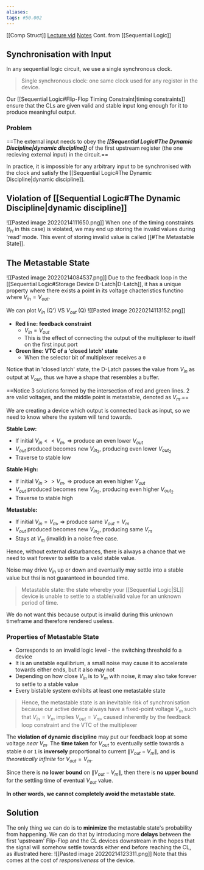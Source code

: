 ```yaml
---
aliases: 
tags: #50.002
---
```

[[Comp Struct]]
[Lecture vid](https://youtu.be/HlizelEp4Yc)
[Notes](https://natalieagus.github.io/50002/notes/sequentiallogic)
Cont. from [[Sequential Logic]]

## Synchronisation with Input
In any sequential logic circuit, we use a single synchronous clock.
> Single synchronous clock: one same clock used for any register in the device.

Our [[Sequential Logic#Flip-Flop Timing Constraint|timing constraints]] ensure that the CLs are given valid and stable input long enough for it to produce meaningful output.

### Problem
==The external input needs to obey the ***[[Sequential Logic#The Dynamic Discipline|dynamic discipline]]*** of the first upstream register (the one recieving external input) in the circuit.==

In practice, it is impossible for any arbitrary input to be synchronised with the clock and satisfy the [[Sequential Logic#The Dynamic Discipline|dynamic discipline]].

## Violation of [[Sequential Logic#The Dynamic Discipline|dynamic discipline]]
![[Pasted image 20220214111650.png]]
When one of the timing constraints ($t_H$ in this case)  is violated, we may end up storing the invalid values during 'read' mode.
This event of storing invalid value is called [[#The Metastable State]].

## The Metastable State
![[Pasted image 20220214084537.png]]
Due to the feedback loop in the [[Sequential Logic#Storage Device D-Latch|D-Latch]], it has a unique property where there exists a point in its voltage chacteristics functino where $V_{in} = V_{out}$.

We can plot $V_{in}$ (Q') VS  $V_{out}$ (Q)
![[Pasted image 20220214113152.png]]
- **Red line: feedback constraint**
	- $V_{in} = V_{out}$
	- This is the effect of connecting the output of the multiplexer to itself on the first input port
- **Green line: VTC of a 'closed latch' state**
	- When the selector bit of multiplexer receives a `0`

Notice that in 'closed latch' state, the D-Latch passes the value from $V_{in}$ as output at $V_{out}$, thus we have a shape that resembles a buffer.

==Notice 3 solutions formed by the intersection of red and green lines.
2 are valid voltages, and the middle point is metastable, denoted as $V_m$.==

We are creating a device which output is connected back as input, so we need to know where the system will tend towards.

**Stable Low:**
- If initial $V_{in} << V_m$, => produce an even lower $V_{out}$
- $V_{out}$ produced becomes new $V_{in_2}$, producing even lower $V_{out_2}$
- Traverse to stable low

**Stable High:**
 - If initial $V_{in} >> V_m$, => produce an even higher $V_{out}$
- $V_{out}$ produced becomes new $V_{in_2}$, producing even higher $V_{out_2}$
- Traverse to stable high

**Metastable:**
 - If initial $V_{in} = V_m$, => produce same $V_{out} = V_m$
- $V_{out}$ produced becomes new $V_{in_2}$, producing same $V_m$
- Stays at $V_m$ (invalid) in a noise free case.

Hence, without external disturbances, there is always a chance that we need to wait forever to settle to a valid stable value.

Noise may drive $V_{in}$ up or down and eventually may settle into a stable value but thsi is not guaranteed in bounded time.

> Metastable state: the state whereby your [[Sequential Logic|SL]] device is unable to settle to a stable/valid value for an unknown period of time.

We do not want this because output is invalid during this unknown timeframe and therefore rendered useless.

### Properties of Metastable State
- Corresponds to an invalid logic level - the switching threshold fo a device
- It is an unstable equilibrium, a small noise may cause it to accelerate towards either ends, but it also may not
- Depending on how close $V_{in}$ is to $V_m$ with noise, it may also take forever to settle to a stable value
- Every bistable system exhibits at least one metastable state

> Hence, the metastable state is an inevitable risk of synchronisation because our active device always have a fixed-point voltage $V_m$ such that $V_{in} = V_m$ implies $V_{out}=V_m$, caused inherently by the feedback loop constraint and the VTC of the multiplexer

The **violation of dynamic discipline** may put our feedback loop at some voltage _near_ $V_m$. The **time taken** for $V_{out}$ to eventually settle towards a stable `0` or `1` is **inversely** proportional to current $\|V_{out} - V_m\|$, and is _theoretically infinite_ for $V_{out} = V_m$.

Since there is **no lower bound** on $\|V_{out} - V_m\|$, then there is **no upper bound** for the settling time of eventual $V_{out}$ value.

**In other words, we cannot completely avoid the metastable state**.

## Solution
The only thing we can do is to **minimize** the metastable state's probability from happening. We can do that by introducing more **delays** between the first 'upstream' Flip-Flop and the CL devices downstream in the hopes that the signal will somehow settle towards either end before reaching the CL, as illustrated here:
![[Pasted image 20220214123311.png]]
Note that this comes at the cost of _responsiveness_ of the device.


